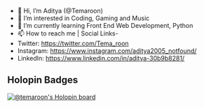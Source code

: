 - 👋 Hi, I’m Aditya (@Temaroon)
- 👀 I’m interested in Coding, Gaming and Music
- 🌱 I’m currently learning Front End Web Development, Python
- 📫 How to reach me | Social Links-
- Twitter: https://twitter.com/Tema_roon
- Instagram: https://www.instagram.com/aditya2005_notfound/
- LinkedIn: https://www.linkedin.com/in/aditya-30b9b8281/
## Holopin Badges  
[![@temaroon's Holopin board](https://holopin.io/api/user/board?user=temaroon)](https://holopin.io/@temaroon)
<!---
Temaroon/Temaroon is a ✨ special ✨ repository because its `README.md` (this file) appears on your GitHub profile.
You can click the Preview link to take a look at your changes.
--->
